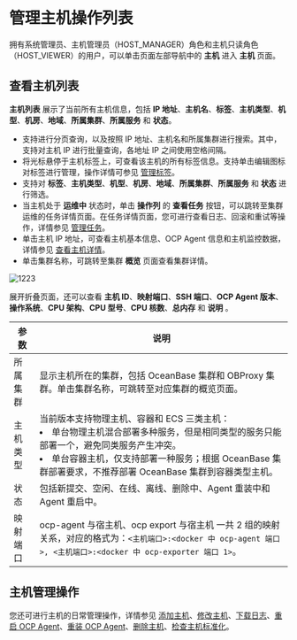# 管理主机操作列表

拥有系统管理员、主机管理员（HOST_MANAGER）角色和主机只读角色（HOST_VIEWER）的用户，可以单击页面左部导航中的 **主机** 进入 **主机** 页面。

## 查看主机列表

**主机列表** 展示了当前所有主机信息，包括 **IP 地址**、**主机名**、**标签**、**主机类型**、**机型**、**机房**、**地域**、**所属集群**、**所属服务** 和 **状态**。

* 支持进行分页查询，以及按照 IP 地址、主机名和所属集群进行搜索。其中，支持对主机 IP 进行批量查询，各地址 IP 之间使用空格间隔。
* 将光标悬停于主机标签上，可查看该主机的所有标签信息。支持单击编辑图标对标签进行管理，操作详情可参见 [管理标签](../1600.system-management-features/800.manage-tags/100.tags-overview.md)。
* 支持对 **标签**、**主机类型**、**机型**、**机房**、**地域**、**所属集群**、**所属服务** 和 **状态** 进行筛选。
* 当主机处于 **运维中** 状态时，单击 **操作列** 的 **查看任务** 按钮，可以跳转至集群运维的任务详情页面。在任务详情页面，您可进行查看日志、回滚和重试等操作，详情参见 [管理任务](../1600.system-management-features/100.manage-tasks.md)。
* 单击主机 IP 地址，可查看主机基本信息、OCP Agent 信息和主机监控数据，详情参见 [查看主机详情](150.view-a-host-overview.md)。
* 单击集群名称，可跳转至集群 **概览** 页面查看集群详情。

![1223](https://obbusiness-private.oss-cn-shanghai.aliyuncs.com/doc/img/ocp/430/%E4%B8%BB%E6%9C%BA%E5%88%97%E8%A1%A8.png)

展开折叠页面，还可以查看 **主机 ID**、**映射端口**、**SSH 端口**、**OCP Agent 版本**、**操作系统**、**CPU 架构**、**CPU 型号**、**CPU 核数**、**总内存** 和 **说明** 。

|   参数   |     说明        |
|--------|-----------|
| 所属集群   | 显示主机所在的集群，包括 OceanBase 集群和 OBProxy 集群。单击集群名称，可跳转至对应集群的概览页面。      |
| 主机类型   | 当前版本支持物理主机、容器和 ECS 三类主机：<li>单台物理主机混合部署多种服务，但是相同类型的服务只能部署一个，避免同类服务产生冲突。</li><li> 单台容器主机，仅支持部署一种服务；根据 OceanBase 集群部署要求，不推荐部署 OceanBase 集群到容器类型主机。 </li>  |
| 状态     | 包括新提交、空闲、在线、离线、删除中、Agent 重装中和 Agent 重启中。    |
| 映射端口 | ocp-agent 与宿主机、ocp export 与宿主机 一共 2 组的映射关系，对应的格式为：`<主机端口>:<docker 中 ocp-agent 端口>, <主机端口>:<docker 中 ocp-exporter 端口 1>`。       |

## 主机管理操作

您还可进行主机的日常管理操作，详情参见 [添加主机](200.add-a-host.md)、[修改主机](300.modify-host.md)、[下载日志](../1300.log-service/200.download-log.md)、[重启 OCP Agent](400.restart-the-ocp-agent.md)、[重装 OCP Agent](500.reinstall-ocp-agent.md)、[删除主机](550.delete-a-host.md)、[检查主机标准化](600.normalization-agent.md)。
